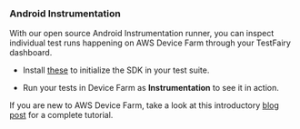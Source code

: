 ### Android Instrumentation

With our open source Android Instrumentation runner, you can inspect individual test runs happening on AWS Device Farm through your TestFairy dashboard.

* Install [these](https://blog.testfairy.com/device-farm-instrumentation-with-testfairy-android-sdk/) to initialize the SDK in your test suite.

* Run your tests in Device Farm as **Instrumentation** to see it in action.

If you are new to AWS Device Farm, take a look at this introductory [blog post](https://github.com/testfairy-blog/TestFairyInstrumentationExamples) for a complete tutorial.

